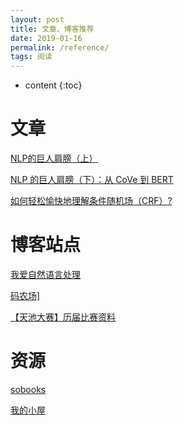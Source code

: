 ```yaml
---
layout: post
title: 文章、博客推荐
date: 2019-01-16
permalink: /reference/
tags: 阅读
---
```


* content
{:toc}



文章
=====================
<a href="https://mp.weixin.qq.com/s?__biz=MzIwMTc4ODE0Mw==&mid=2247493520&idx=1&sn=2b04c009ef75291ef3d19e8fe673aa36&pass_ticket=o4r0a01MZLlOnoNUvR3R0S9SaMFglVqjhuU2W1nOylUkoNKnweXuLr1Gn2gmA2AP" target="_blank">NLP的巨人肩膀（上）</a>

<a href="https://mp.weixin.qq.com/s?__biz=MzIwMTc4ODE0Mw==&mid=2247493731&idx=1&sn=51206e4ca3983548436d889590ab5347&pass_ticket=o4r0a01MZLlOnoNUvR3R0S9SaMFglVqjhuU2W1nOylUkoNKnweXuLr1Gn2gmA2AP" target="_blank">NLP 的巨人肩膀（下）：从 CoVe 到 BERT</a>

<a href="https://www.jianshu.com/p/55755fc649b1" target="_blank">如何轻松愉快地理解条件随机场（CRF）?</a>



博客站点
====================
<a href="http://www.52nlp.cn/" target="_blank">我爱自然语言处理</a>

<a href="http://www.hankcs.com/" target="_blank">码农场]</a>

<a href="https://tianchi.aliyun.com/forum/postDetail?postId=3192" target="_blank">【天池大赛】历届比赛资料</a>



资源
====================
<a href="https://sobooks.cc/" target="_blank">sobooks</a>

<a href="http://mebook.cc/" target="_blank">我的小屋</a>

